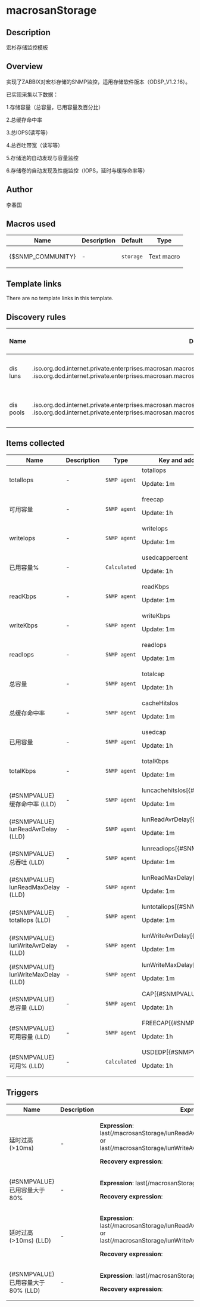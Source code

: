 # macrosanStorage

## Description

宏杉存储监控模板

## Overview

实现了ZABBIX对宏杉存储的SNMP监控，适用存储软件版本（ODSP\_V1.2.16）。


已实现采集以下数据：


1.存储容量（总容量，已用容量及百分比）


2.总缓存命中率


3.总IOPS(读写等）


4.总吞吐带宽（读写等）


5.存储池的自动发现与容量监控


6.存储卷的自动发现及性能监控（IOPS，延时与缓存命率等）

## Author

李春国

## Macros used

|Name|Description|Default|Type|
|----|-----------|-------|----|
|{$SNMP_COMMUNITY}|<p>-</p>|`storage`|Text macro|
## Template links

There are no template links in this template.

## Discovery rules

|Name|Description|Type|Key and additional info|
|----|-----------|----|----|
|dis luns|<p>.iso.org.dod.internet.private.enterprises.macrosan.macrosanStorage.msStorageSystem.msStorageStatus.poolInfo.poolTable .iso.org.dod.internet.private.enterprises.macrosan.macrosanStorage.msStorageSystem.msStorageStatus.poolInfo.poolTable</p>|`SNMP agent`|luns<p>Update: 1d</p>|
|dis pools|<p>.iso.org.dod.internet.private.enterprises.macrosan.macrosanStorage.msStorageSystem.msStorageStatus.poolInfo.poolTable .iso.org.dod.internet.private.enterprises.macrosan.macrosanStorage.msStorageSystem.msStorageStatus.poolInfo.poolTable</p>|`SNMP agent`|pools<p>Update: 1d</p>|
## Items collected

|Name|Description|Type|Key and additional info|
|----|-----------|----|----|
|totalIops|<p>-</p>|`SNMP agent`|totalIops<p>Update: 1m</p>|
|可用容量|<p>-</p>|`SNMP agent`|freecap<p>Update: 1h</p>|
|writeIops|<p>-</p>|`SNMP agent`|writeIops<p>Update: 1m</p>|
|已用容量%|<p>-</p>|`Calculated`|usedcappercent<p>Update: 1h</p>|
|readKbps|<p>-</p>|`SNMP agent`|readKbps<p>Update: 1m</p>|
|writeKbps|<p>-</p>|`SNMP agent`|writeKbps<p>Update: 1m</p>|
|readIops|<p>-</p>|`SNMP agent`|readIops<p>Update: 1m</p>|
|总容量|<p>-</p>|`SNMP agent`|totalcap<p>Update: 1h</p>|
|总缓存命中率|<p>-</p>|`SNMP agent`|cacheHitsIos<p>Update: 1m</p>|
|已用容量|<p>-</p>|`SNMP agent`|usedcap<p>Update: 1h</p>|
|totalKbps|<p>-</p>|`SNMP agent`|totalKbps<p>Update: 1m</p>|
|{#SNMPVALUE}  缓存命中率 (LLD)|<p>-</p>|`SNMP agent`|luncachehitsIos[{#SNMPVALUE}]<p>Update: 1m</p>|
|{#SNMPVALUE} lunReadAvrDelay (LLD)|<p>-</p>|`SNMP agent`|lunReadAvrDelay[{#SNMPVALUE}]<p>Update: 1m</p>|
|{#SNMPVALUE}  总吞吐 (LLD)|<p>-</p>|`SNMP agent`|lunreadiops[{#SNMPVALUE}]<p>Update: 1m</p>|
|{#SNMPVALUE} lunReadMaxDelay (LLD)|<p>-</p>|`SNMP agent`|lunReadMaxDelay[{#SNMPVALUE}]<p>Update: 1m</p>|
|{#SNMPVALUE}  totalIops (LLD)|<p>-</p>|`SNMP agent`|luntotaliops[{#SNMPVALUE}]<p>Update: 1m</p>|
|{#SNMPVALUE} lunWriteAvrDelay (LLD)|<p>-</p>|`SNMP agent`|lunWriteAvrDelay[{#SNMPVALUE}]<p>Update: 1m</p>|
|{#SNMPVALUE} lunWriteMaxDelay (LLD)|<p>-</p>|`SNMP agent`|lunWriteMaxDelay[{#SNMPVALUE}]<p>Update: 1m</p>|
|{#SNMPVALUE}  总容量 (LLD)|<p>-</p>|`SNMP agent`|CAP[{#SNMPVALUE} ]<p>Update: 1h</p>|
|{#SNMPVALUE}  可用容量 (LLD)|<p>-</p>|`SNMP agent`|FREECAP[{#SNMPVALUE} ]<p>Update: 1h</p>|
|{#SNMPVALUE}  可用% (LLD)|<p>-</p>|`Calculated`|USDEDP[{#SNMPVALUE} ]<p>Update: 1h</p>|
## Triggers

|Name|Description|Expression|Priority|
|----|-----------|----------|--------|
|延时过高(>10ms)|<p>-</p>|<p>**Expression**: last(/macrosanStorage/lunReadAvrDelay[{#SNMPVALUE}])>=10000 or last(/macrosanStorage/lunWriteAvrDelay[{#SNMPVALUE}])>=10000</p><p>**Recovery expression**: </p>|average|
|{#SNMPVALUE} 已用容量大于80%|<p>-</p>|<p>**Expression**: last(/macrosanStorage/USDEDP[{#SNMPVALUE} ])>80</p><p>**Recovery expression**: </p>|average|
|延时过高(>10ms) (LLD)|<p>-</p>|<p>**Expression**: last(/macrosanStorage/lunReadAvrDelay[{#SNMPVALUE}])>=10000 or last(/macrosanStorage/lunWriteAvrDelay[{#SNMPVALUE}])>=10000</p><p>**Recovery expression**: </p>|average|
|{#SNMPVALUE} 已用容量大于80% (LLD)|<p>-</p>|<p>**Expression**: last(/macrosanStorage/USDEDP[{#SNMPVALUE} ])>80</p><p>**Recovery expression**: </p>|average|
